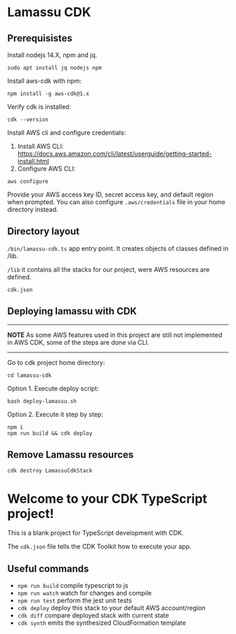 # Lamassu CDK

## Prerequisistes

Install nodejs 14.X, npm and jq.

```
sudo apt install jq nodejs npm
```

Install aws-cdk with npm:
```
npm install -g aws-cdk@1.x
```

Verify cdk is installed:
```
cdk --version
```

Install AWS cli and configure credentials:

1. Install AWS CLI: https://docs.aws.amazon.com/cli/latest/userguide/getting-started-install.html
2. Configure AWS CLI:
```
aws configure
```
Provide your AWS access key ID, secret access key, and default region when prompted. You can also configure `.aws/credentials` file in your home directory instead.




## Directory layout

`/bin/lamassu-cdk.ts` app entry point. It creates objects of classes defined in /lib.

`/lib` it contains all the stacks for our project, were AWS resources are defined.

`cdk.json`

## Deploying lamassu with CDK

---
**NOTE**
As some AWS features used in this project are still not implemented in AWS CDK, some of the steps are done via CLI.

---

Go to cdk project home directory:

```
cd lamassu-cdk
```

Option 1. Execute deploy script:

```
bash deploy-lamassu.sh
```

Option 2. Execute it step by step:

```
npm i
npm run build && cdk deploy
```

## Remove Lamassu resources

```
cdk destroy LamassuCdkStack
```

# Welcome to your CDK TypeScript project!

This is a blank project for TypeScript development with CDK.

The `cdk.json` file tells the CDK Toolkit how to execute your app.

## Useful commands

 * `npm run build`   compile typescript to js
 * `npm run watch`   watch for changes and compile
 * `npm run test`    perform the jest unit tests
 * `cdk deploy`      deploy this stack to your default AWS account/region
 * `cdk diff`        compare deployed stack with current state
 * `cdk synth`       emits the synthesized CloudFormation template

